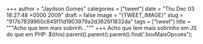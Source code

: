 
+++
author = "Jaydson Gomes"
categories = ["tweet"]
date = "Thu Dec 03 18:27:48 +0000 2009"
draft = false
image = "{TWEET_IMAGE}"
slug = "917b7839960c845f11d1903979a2d3626f1832da"
tags = ["tweet"]
title = """Acho que tem mais sobrinh..."""
+++
Acho que tem mais sobrinho em JS do que em PHP: $(this).parent().parent().parent().find('.boxMaisOpcoes");
